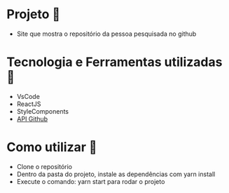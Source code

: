 # Projeto :rocket:
- Site que mostra o repositório da pessoa pesquisada no github

# Tecnologia e Ferramentas utilizadas :robot:
- VsCode
- ReactJS
- StyleComponents
- [API Github](https://api.github.com/)

# Como utilizar 🔌
- Clone o repositório
- Dentro da pasta do projeto, instale as dependências com yarn install
- Execute o comando: yarn start para rodar o projeto
